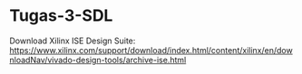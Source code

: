 # Tugas-3-SDL
Download Xilinx ISE Design Suite: 
<br>https://www.xilinx.com/support/download/index.html/content/xilinx/en/downloadNav/vivado-design-tools/archive-ise.html
